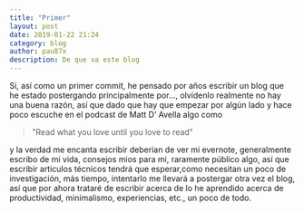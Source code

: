 ```yaml
---
title: "Primer"
layout: post
date: 2019-01-22 21:24
category: blog
author: pau87x
description: De que va este blog
---
```


Si, así como un primer commit, he pensado por años escribir un blog que he
 estado postergando principalmente por…, olvídenlo realmente no hay una buena
 razón, así
 que dado que hay que empezar por algún lado y hace poco escuche en el podcast
 de Matt D’ Avella algo como

 >"Read what you love until you love to read"

 y la verdad me encanta escribir deberian de ver mi evernote, generalmente
 escribo de mi vida, consejos mios para mi, raramente público algo, así que
 escribir articulos técnicos tendrá que esperar,como necesitan un poco de
 investigación, más tiempo, intentarlo me llevará a postergar otra vez el blog,
 así que por ahora trataré de escribir acerca de lo he aprendido acerca de
 productividad, minimalismo, experiencias, etc., un poco de todo.